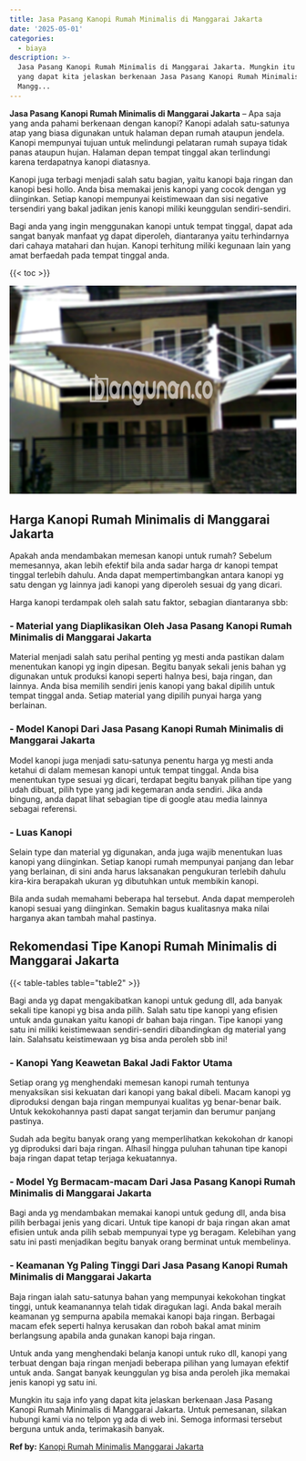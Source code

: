 ```yaml
---
title: Jasa Pasang Kanopi Rumah Minimalis di Manggarai Jakarta
date: '2025-05-01'
categories:
  - biaya
description: >-
  Jasa Pasang Kanopi Rumah Minimalis di Manggarai Jakarta. Mungkin itu saja info
  yang dapat kita jelaskan berkenaan Jasa Pasang Kanopi Rumah Minimalis di
  Mangg...
---
```


**Jasa Pasang Kanopi Rumah Minimalis di Manggarai Jakarta** – Apa saja yang anda pahami berkenaan dengan kanopi? Kanopi adalah satu-satunya atap yang biasa digunakan untuk halaman depan rumah ataupun jendela. Kanopi mempunyai tujuan untuk melindungi pelataran rumah supaya tidak panas ataupun hujan. Halaman depan tempat tinggal akan terlindungi karena terdapatnya kanopi diatasnya.

Kanopi juga terbagi menjadi salah satu bagian, yaitu kanopi baja ringan dan kanopi besi hollo. Anda bisa memakai jenis kanopi yang cocok dengan yg diinginkan. Setiap kanopi mempunyai keistimewaan dan sisi negative tersendiri yang bakal jadikan jenis kanopi miliki keunggulan sendiri-sendiri.

Bagi anda yang ingin menggunakan kanopi untuk tempat tinggal, dapat ada sangat banyak manfaat yg dapat diperoleh, diantaranya yaitu terhindarnya dari cahaya matahari dan hujan. Kanopi terhitung miliki kegunaan lain yang amat berfaedah pada tempat tinggal anda.

{{< toc >}}

![Jasa Pasang Kanopi Rumah Minimalis di Manggarai Jakarta](/images/harga-kanopi-minimalis-03.png)

## Harga Kanopi Rumah Minimalis di Manggarai Jakarta

Apakah anda mendambakan memesan kanopi untuk rumah? Sebelum memesannya, akan lebih efektif bila anda sadar harga dr kanopi tempat tinggal terlebih dahulu. Anda dapat mempertimbangkan antara kanopi yg satu dengan yg lainnya jadi kanopi yang diperoleh sesuai dg yang dicari.

Harga kanopi terdampak oleh salah satu faktor, sebagian diantaranya sbb:

### \- Material yang Diaplikasikan Oleh Jasa Pasang Kanopi Rumah Minimalis di Manggarai Jakarta

Material menjadi salah satu perihal penting yg mesti anda pastikan dalam menentukan kanopi yg ingin dipesan. Begitu banyak sekali jenis bahan yg digunakan untuk produksi kanopi seperti halnya besi, baja ringan, dan lainnya. Anda bisa memilih sendiri jenis kanopi yang bakal dipilih untuk tempat tinggal anda. Setiap material yang dipilih punyai harga yang berlainan.

### \- Model Kanopi Dari Jasa Pasang Kanopi Rumah Minimalis di Manggarai Jakarta

Model kanopi juga menjadi satu-satunya penentu harga yg mesti anda ketahui di dalam memesan kanopi untuk tempat tinggal. Anda bisa menentukan type sesuai yg dicari, terdapat begitu banyak pilihan tipe yang udah dibuat, pilih type yang jadi kegemaran anda sendiri. Jika anda bingung, anda dapat lihat sebagian tipe di google atau media lainnya sebagai referensi.

### \- Luas Kanopi

Selain type dan material yg digunakan, anda juga wajib menentukan luas kanopi yang diinginkan. Setiap kanopi rumah mempunyai panjang dan lebar yang berlainan, di sini anda harus laksanakan pengukuran terlebih dahulu kira-kira berapakah ukuran yg dibutuhkan untuk membikin kanopi.

Bila anda sudah memahami beberapa hal tersebut. Anda dapat memperoleh kanopi sesuai yang diinginkan. Semakin bagus kualitasnya maka nilai harganya akan tambah mahal pastinya.

## Rekomendasi Tipe Kanopi Rumah Minimalis di Manggarai Jakarta

{{< table-tables table="table2" >}}

Bagi anda yg dapat mengakibatkan kanopi untuk gedung dll, ada banyak sekali tipe kanopi yg bisa anda pilih. Salah satu tipe kanopi yang efisien untuk anda gunakan yaitu kanopi dr bahan baja ringan. Tipe kanopi yang satu ini miliki keistimewaan sendiri-sendiri dibandingkan dg material yang lain. Salahsatu keistimewaan yg bisa anda peroleh sbb ini!

### \- Kanopi Yang Keawetan Bakal Jadi Faktor Utama

Setiap orang yg menghendaki memesan kanopi rumah tentunya menyaksikan sisi kekuatan dari kanopi yang bakal dibeli. Macam kanopi yg diproduksi dengan baja ringan mempunyai kualitas yg benar-benar baik. Untuk kekokohannya pasti dapat sangat terjamin dan berumur panjang pastinya.

Sudah ada begitu banyak orang yang memperlihatkan kekokohan dr kanopi yg diproduksi dari baja ringan. Alhasil hingga puluhan tahunan tipe kanopi baja ringan dapat tetap terjaga kekuatannya.

### \- Model Yg Bermacam-macam Dari Jasa Pasang Kanopi Rumah Minimalis di Manggarai Jakarta

Bagi anda yg mendambakan memakai kanopi untuk gedung dll, anda bisa pilih berbagai jenis yang dicari. Untuk tipe kanopi dr baja ringan akan amat efisien untuk anda pilih sebab mempunyai type yg beragam. Kelebihan yang satu ini pasti menjadikan begitu banyak orang berminat untuk membelinya.

### \- Keamanan Yg Paling Tinggi Dari Jasa Pasang Kanopi Rumah Minimalis di Manggarai Jakarta

Baja ringan ialah satu-satunya bahan yang mempunyai kekokohan tingkat tinggi, untuk keamanannya telah tidak diragukan lagi. Anda bakal meraih keamanan yg sempurna apabila memakai kanopi baja ringan. Berbagai macam efek seperti halnya kerusakan dan roboh bakal amat minim berlangsung apabila anda gunakan kanopi baja ringan.

Untuk anda yang menghendaki belanja kanopi untuk ruko dll, kanopi yang terbuat dengan baja ringan menjadi beberapa pilihan yang lumayan efektif untuk anda. Sangat banyak keunggulan yg bisa anda peroleh jika memakai jenis kanopi yg satu ini.

Mungkin itu saja info yang dapat kita jelaskan berkenaan Jasa Pasang Kanopi Rumah Minimalis di Manggarai Jakarta. Untuk pemesanan, silakan hubungi kami via no telpon yg ada di web ini. Semoga informasi tersebut berguna untuk anda, terimakasih banyak.

**Ref by:**  [Kanopi Rumah Minimalis Manggarai Jakarta](https://id.wikipedia.org/wiki/Kanopi)
